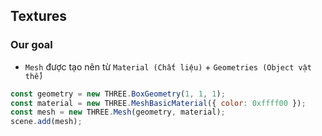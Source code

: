## Textures

### Our goal

- `Mesh` được tạo nên từ `Material (Chất liệu)` + `Geometries (Object vật thể)` <br>

```javascript
const geometry = new THREE.BoxGeometry(1, 1, 1);
const material = new THREE.MeshBasicMaterial({ color: 0xffff00 });
const mesh = new THREE.Mesh(geometry, material);
scene.add(mesh);
```

